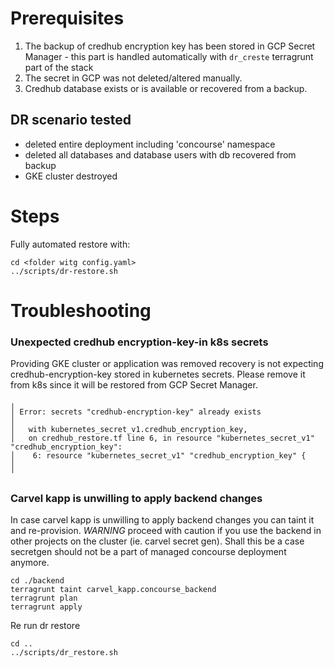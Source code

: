 # Prerequisites

1. The backup of credhub encryption key has been stored in GCP Secret Manager - this part is handled automatically with `dr_creste` terragrunt part of the stack
2. The secret in GCP was not deleted/altered manually.
3. Credhub database exists or is available or recovered from a backup.


## DR scenario tested

* deleted entire deployment including 'concourse' namespace
* deleted all databases and database users with db recovered from backup
* GKE cluster destroyed



# Steps
Fully automated restore with:
```
cd <folder witg config.yaml>
../scripts/dr-restore.sh
```

# Troubleshooting
### Unexpected credhub encryption-key-in k8s secrets
Providing GKE cluster or application was removed recovery is not expecting credhub-encryption-key stored in kubernetes secrets. Please remove it from k8s since it will be restored from GCP Secret Manager.

```
╷
│ Error: secrets "credhub-encryption-key" already exists
│ 
│   with kubernetes_secret_v1.credhub_encryption_key,
│   on credhub_restore.tf line 6, in resource "kubernetes_secret_v1" "credhub_encryption_key":
│    6: resource "kubernetes_secret_v1" "credhub_encryption_key" {
│ 
╵
```

###  Carvel kapp is unwilling to apply backend changes

   In case carvel kapp is unwilling to apply backend changes you can taint it and re-provision.
  _WARNING_ proceed with caution if you use the backend in other projects on the cluster (ie. carvel secret gen). Shall this be a case secretgen should not be a part of managed concourse deployment anymore.

```
cd ./backend
terragrunt taint carvel_kapp.concourse_backend
terragrunt plan
terragrunt apply
```
Re run dr restore
```
cd ..
../scripts/dr_restore.sh
```
